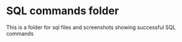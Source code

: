 # SQL commands folder

This is a folder for sql files and screenshots showing successful SQL commands
